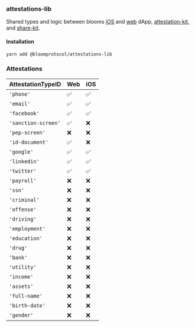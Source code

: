 ### attestations-lib

Shared types and logic between blooms [iOS](https://itunes.apple.com/us/app/bloom-secure-identity/id1380492735) and [web](https://bloom.co/) dApp, [attestation-kit](https://github.com/hellobloom/attestation-kit), and [share-kit](https://github.com/hellobloom/share-kit).

#### Installation

`yarn add @bloomprotocol/attestations-lib`

### Attestations

| AttestationTypeID   | Web                | iOS                |
| ------------------- | ------------------ | ------------------ |
| `'phone'`           | :white_check_mark: | :white_check_mark: |
| `'email'`           | :white_check_mark: | :white_check_mark: |
| `'facebook'`        | :white_check_mark: | :white_check_mark: |
| `'sanction-screen'` | :white_check_mark: | :x:                |
| `'pep-screen'`      | :x:                | :x:                |
| `'id-document'`     | :white_check_mark: | :x:                |
| `'google'`          | :white_check_mark: | :white_check_mark: |
| `'linkedin'`        | :white_check_mark: | :white_check_mark: |
| `'twitter'`         | :white_check_mark: | :white_check_mark: |
| `'payroll'`         | :x:                | :x:                |
| `'ssn'`             | :x:                | :x:                |
| `'criminal'`        | :x:                | :x:                |
| `'offense'`         | :x:                | :x:                |
| `'driving'`         | :x:                | :x:                |
| `'employment'`      | :x:                | :x:                |
| `'education'`       | :x:                | :x:                |
| `'drug'`            | :x:                | :x:                |
| `'bank'`            | :x:                | :x:                |
| `'utility'`         | :x:                | :x:                |
| `'income'`          | :x:                | :x:                |
| `'assets'`          | :x:                | :x:                |
| `'full-name'`       | :x:                | :x:                |
| `'birth-date'`      | :x:                | :x:                |
| `'gender'`          | :x:                | :x:                |
